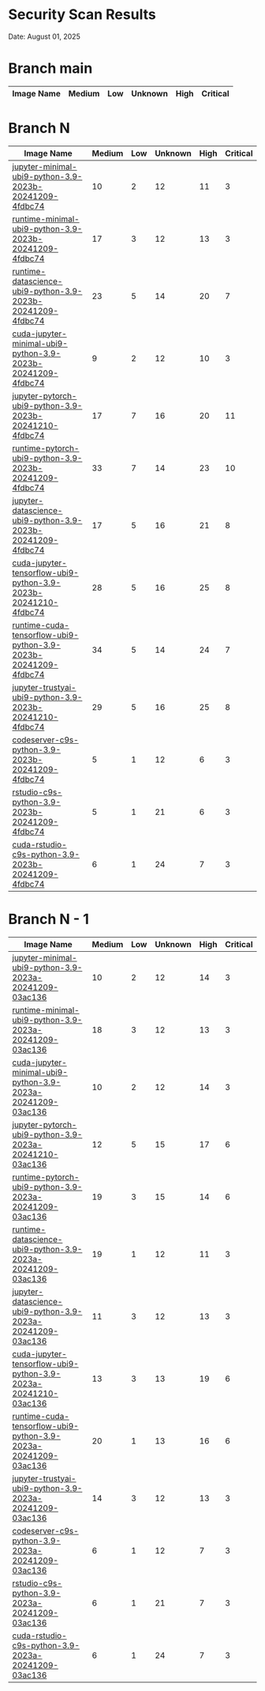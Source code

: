 # Security Scan Results

Date: August 01, 2025

# Branch main

| Image Name | Medium | Low | Unknown | High | Critical |
|------------|-------|-----|---------|------|------|


# Branch N

| Image Name | Medium | Low | Unknown | High | Critical |
|------------|-------|-----|---------|------|------|
| [jupyter-minimal-ubi9-python-3.9-2023b-20241209-4fdbc74](https://quay.io/repository/opendatahub/workbench-images/manifest/sha256:2cffde1f454c2b255f67b87a78a9adde40523381a741dcfb76b20fe608c23768?tab=vulnerabilities) | 10 | 2 | 12 | 11 | 3 |
| [runtime-minimal-ubi9-python-3.9-2023b-20241209-4fdbc74](https://quay.io/repository/opendatahub/workbench-images/manifest/sha256:10a7ba393b18923f0647b84365acc31a03a418aa67d212533dd817c3c3cdd133?tab=vulnerabilities) | 17 | 3 | 12 | 13 | 3 |
| [runtime-datascience-ubi9-python-3.9-2023b-20241209-4fdbc74](https://quay.io/repository/opendatahub/workbench-images/manifest/sha256:5ffdaf1599961abb1f49d5649e912e80f24477d339cf36d99be17af5da978c40?tab=vulnerabilities) | 23 | 5 | 14 | 20 | 7 |
| [cuda-jupyter-minimal-ubi9-python-3.9-2023b-20241209-4fdbc74](https://quay.io/repository/opendatahub/workbench-images/manifest/sha256:f794a8862aec4d550ef759921fb86cce4ad4de01a7e4e81b2a6b4622c995822c?tab=vulnerabilities) | 9 | 2 | 12 | 10 | 3 |
| [jupyter-pytorch-ubi9-python-3.9-2023b-20241210-4fdbc74](https://quay.io/repository/opendatahub/workbench-images/manifest/sha256:8f10ef40e06d4758ac6e343b78d901096ba731fe5b82fa92df08eb4b54c22a3b?tab=vulnerabilities) | 17 | 7 | 16 | 20 | 11 |
| [runtime-pytorch-ubi9-python-3.9-2023b-20241209-4fdbc74](https://quay.io/repository/opendatahub/workbench-images/manifest/sha256:4e090cb2de69191b47666079712346bbe0f44f38ad670703ae04f0e292b0f6ec?tab=vulnerabilities) | 33 | 7 | 14 | 23 | 10 |
| [jupyter-datascience-ubi9-python-3.9-2023b-20241209-4fdbc74](https://quay.io/repository/opendatahub/workbench-images/manifest/sha256:1899768a557372c6440d927dfd9da6ea61c429694367f8a96be1fff0a48bdd75?tab=vulnerabilities) | 17 | 5 | 16 | 21 | 8 |
| [cuda-jupyter-tensorflow-ubi9-python-3.9-2023b-20241210-4fdbc74](https://quay.io/repository/opendatahub/workbench-images/manifest/sha256:5cce74ce19b68313187b1f7c5f3e670e85b27ad12841f8ec6e43fe1042288289?tab=vulnerabilities) | 28 | 5 | 16 | 25 | 8 |
| [runtime-cuda-tensorflow-ubi9-python-3.9-2023b-20241209-4fdbc74](https://quay.io/repository/opendatahub/workbench-images/manifest/sha256:2f2077be8eec4bbb24b131db1f022e62ffb03deefaaf429d697f177c91b363ec?tab=vulnerabilities) | 34 | 5 | 14 | 24 | 7 |
| [jupyter-trustyai-ubi9-python-3.9-2023b-20241210-4fdbc74](https://quay.io/repository/opendatahub/workbench-images/manifest/sha256:5a64ceb4f4ccca5ffe44d7ac85733fd0bd62cc9a3e40729bacf06243bd456415?tab=vulnerabilities) | 29 | 5 | 16 | 25 | 8 |
| [codeserver-c9s-python-3.9-2023b-20241209-4fdbc74](https://quay.io/repository/opendatahub/workbench-images/manifest/sha256:7595f931689c5adcb9d901310a5a133261402444057640eefe2b78df6f890927?tab=vulnerabilities) | 5 | 1 | 12 | 6 | 3 |
| [rstudio-c9s-python-3.9-2023b-20241209-4fdbc74](https://quay.io/repository/opendatahub/workbench-images/manifest/sha256:5be3866ea891d2e0744618f81081b439c7c3375a3cf047a169517d0f9e235f68?tab=vulnerabilities) | 5 | 1 | 21 | 6 | 3 |
| [cuda-rstudio-c9s-python-3.9-2023b-20241209-4fdbc74](https://quay.io/repository/opendatahub/workbench-images/manifest/sha256:521c2de63382b26ba2895ec2813dc552c9c12972c6ea5b713f1e9cadd7e4b25e?tab=vulnerabilities) | 6 | 1 | 24 | 7 | 3 |


# Branch N - 1

| Image Name | Medium | Low | Unknown | High | Critical |
|------------|-------|-----|---------|------|------|
| [jupyter-minimal-ubi9-python-3.9-2023a-20241209-03ac136](https://quay.io/repository/opendatahub/workbench-images/manifest/sha256:611af44e17d0c4c2eb848b9f3aadb970ee6c5d2bf22f58d4809fbc47667127d5?tab=vulnerabilities) | 10 | 2 | 12 | 14 | 3 |
| [runtime-minimal-ubi9-python-3.9-2023a-20241209-03ac136](https://quay.io/repository/opendatahub/workbench-images/manifest/sha256:16182a1e9bc8a2a2e59208a97f325593ebe5a00aaf9238d49dbb7af443e22944?tab=vulnerabilities) | 18 | 3 | 12 | 13 | 3 |
| [cuda-jupyter-minimal-ubi9-python-3.9-2023a-20241209-03ac136](https://quay.io/repository/opendatahub/workbench-images/manifest/sha256:28a3dc987236225b7e0bde8ad706b7e10cd0520e2a7f314207a4e1ab37c7b57c?tab=vulnerabilities) | 10 | 2 | 12 | 14 | 3 |
| [jupyter-pytorch-ubi9-python-3.9-2023a-20241210-03ac136](https://quay.io/repository/opendatahub/workbench-images/manifest/sha256:256251cc974fff9ba33e5c0570ee3fc1162901777264a5dc7a5906f7081d15b3?tab=vulnerabilities) | 12 | 5 | 15 | 17 | 6 |
| [runtime-pytorch-ubi9-python-3.9-2023a-20241209-03ac136](https://quay.io/repository/opendatahub/workbench-images/manifest/sha256:22bd62df03290860941e19b8f9581c5dba636544103f5420d3fe41afadef7137?tab=vulnerabilities) | 19 | 3 | 15 | 14 | 6 |
| [runtime-datascience-ubi9-python-3.9-2023a-20241209-03ac136](https://quay.io/repository/opendatahub/workbench-images/manifest/sha256:02eb64dd0dae0114c590dee4706a9e140c07cfff33754db36f7408b60a8832f6?tab=vulnerabilities) | 19 | 1 | 12 | 11 | 3 |
| [jupyter-datascience-ubi9-python-3.9-2023a-20241209-03ac136](https://quay.io/repository/opendatahub/workbench-images/manifest/sha256:2ca245f707591766c019a0df9d0520acf4f6c2aae7aec9abe181b27a0e0ac968?tab=vulnerabilities) | 11 | 3 | 12 | 13 | 3 |
| [cuda-jupyter-tensorflow-ubi9-python-3.9-2023a-20241210-03ac136](https://quay.io/repository/opendatahub/workbench-images/manifest/sha256:2bdac9fb7f24c67ee831b3548bfd02969796e06df7243230cb1697d93990d455?tab=vulnerabilities) | 13 | 3 | 13 | 19 | 6 |
| [runtime-cuda-tensorflow-ubi9-python-3.9-2023a-20241209-03ac136](https://quay.io/repository/opendatahub/workbench-images/manifest/sha256:f257fc7c928d3c3cf9ebca5fc4b427da126a0c57374ef0f165b5098a235a0397?tab=vulnerabilities) | 20 | 1 | 13 | 16 | 6 |
| [jupyter-trustyai-ubi9-python-3.9-2023a-20241209-03ac136](https://quay.io/repository/opendatahub/workbench-images/manifest/sha256:e89531a1cc45a6a7084515dba9848d93a6d4db776c8e9849e1b9bfc391ba72e0?tab=vulnerabilities) | 14 | 3 | 12 | 13 | 3 |
| [codeserver-c9s-python-3.9-2023a-20241209-03ac136](https://quay.io/repository/opendatahub/workbench-images/manifest/sha256:92d8cfd69d245f42abb08d152e47702d64ad0e282f0675010675683f98ba47ae?tab=vulnerabilities) | 6 | 1 | 12 | 7 | 3 |
| [rstudio-c9s-python-3.9-2023a-20241209-03ac136](https://quay.io/repository/opendatahub/workbench-images/manifest/sha256:13f529337cb328c0e6b2506122068bd3d36c2b05a47a35befcbf98809251335c?tab=vulnerabilities) | 6 | 1 | 21 | 7 | 3 |
| [cuda-rstudio-c9s-python-3.9-2023a-20241209-03ac136](https://quay.io/repository/opendatahub/workbench-images/manifest/sha256:7091a97e0c15f89b203225c92cdae9fb1ba4518319c2d10855fe8aa8caceff85?tab=vulnerabilities) | 6 | 1 | 24 | 7 | 3 |

